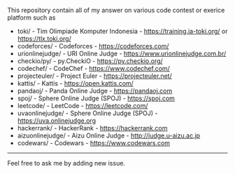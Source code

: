 This repository contain all of my answer on various code contest or exerice platform such as

* toki/ - Tim Olimpiade Komputer Indonesia  - https://training.ia-toki.org/ or https://tlx.toki.org/
* codeforces/ - Codeforces - https://codeforces.com/
* urionlinejudge/ - URI Online Judge - https://www.urionlinejudge.com.br/
* checkio/py/ - py.CheckiO - https://py.checkio.org/
* codechef/ - CodeChef - https://www.codechef.com/
* projecteuler/ - Project Euler - https://projecteuler.net/
* kattis/ - Kattis - https://open.kattis.com/
* pandaoj/ - Panda Online Judge - https://pandaoj.com
* spoj/ - Sphere Online Judge (SPOJ) - https://spoj.com
* leetcode/ - LeetCode - https://leetcode.com/
* uvaonlinejudge/ - Sphere Online Judge (SPOJ) - https://uva.onlinejudge.org
* hackerrank/ - HackerRank - https://hackerrank.com
* aizuonlinejudge/ - Aizu Online Judge - http://judge.u-aizu.ac.jp
* codewars/ - Codewars - https://www.codewars.com

---

Feel free to ask me by adding new issue.
